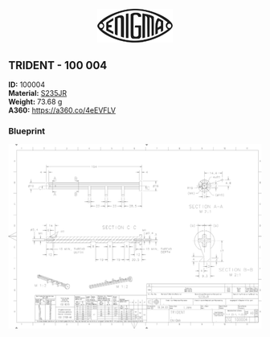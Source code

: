 <!-- PROJECT LOGO -->
<p align="center">
  <a href="https://github.com/AresValley/ENIGMA">
    <img src="../../img/logo.svg" alt="Logo" width="150">
  </a>
</p>

<!-- ABOUT THE PROJECT -->
## TRIDENT - 100 004

**ID:** 100004 <br/>
**Material:** [S235JR](https://github.com/AresValley/ENIGMA#s235jr-) <br/>
**Weight:** 73.68 g <br/>
**A360:** https://a360.co/4eEVFLV <br/>

### Blueprint
<img src="BP.png" alt="Blueprint">